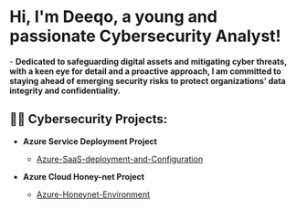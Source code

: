 <h1> Hi, I'm Deeqo, a young and passionate Cybersecurity Analyst! </h2> 
  - <b> Dedicated to safeguarding digital assets and mitigating cyber threats, with a keen eye for detail and a proactive approach, I am committed to staying ahead of emerging security risks to protect organizations' data integrity and confidentiality.</b>

<h2>👨‍💻 Cybersecurity Projects:</h2>

- <b> Azure Service Deployment Project </b>
   - [Azure-SaaS-deployment-and-Configuration](https://github.com/dqoahmed/Azure-SaaS-deployment-and-Configuration)

- <b> Azure Cloud Honey-net Project </b>
  - [Azure-Honeynet-Environment](https://github.com/dqoahmed/Azure-Honeynet-Environment)






